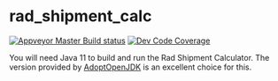 # rad_shipment_calc

[![Appveyor Master Build status](https://ci.appveyor.com/api/projects/status/f4adb8ku64rojv2w/branch/master?svg=true)](https://ci.appveyor.com/project/Marcsllite/rad-shipment-calc/branch/master)
[![Dev Code Coverage](https://codecov.io/gh/Marcsllite/rad_shipment_calc/branch/dev/graph/badge.svg?token=VsvZwX3HBw)](https://codecov.io/gh/Marcsllite/rad_shipment_calc)

You will need Java 11 to build and run the Rad Shipment Calculator.  The version provided by [AdoptOpenJDK](https://adoptopenjdk.net/) is an excellent choice for this.
